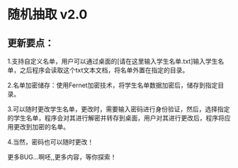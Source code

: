 # 随机抽取 v2.0
## 更新要点：

1.支持自定义名单，用户可以通过桌面的[请在这里输入学生名单.txt]输入学生名单，之后程序会读取这个txt文本文档，将名单外置在指定的目录。 

2.名单加密储存：使用Fernet加密技术，将学生名单数据加密后，储存到指定目录。 

3.可以随时更改学生名单，更改时，需要输入密码进行身份验证，然后，选择指定的学生名单，程序会对其进行解密并转存到桌面，用户对其进行更改后，程序将应用更改到加密的名单。 

4.当然，密码也可以随时更改！ 

更多BUG...啊呸,,更多内容，等你探索！
